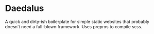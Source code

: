 # Daedalus
A quick and dirty-ish boilerplate for simple static websites that probably doesn't need a full-blown framework. Uses prepros to compile scss.